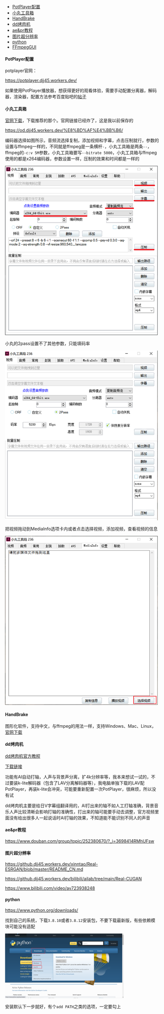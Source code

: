 - [PotPlayer配置](#PotPlayer配置)
- [小丸工具箱](#小丸工具箱)
- [HandBrake](#HandBrake)
- [dd烤肉机](#dd烤肉机)
- [ae&pr教程](#ae&pr教程)
- [图片超分辨率](#图片超分辨率)
- [python](#python)
- [FFmpegGUI](#FFmpegGUI)

#### PotPlayer配置

potplayer官网：

https://potplayer.djj45.workers.dev/

如果使用PotPlayer播放器，想获得更好的观看体验，需要手动配置分离器，解码器，渲染器，配置方法参考百度贴吧的[帖子](https://tieba.baidu.com/p/7171344019)

#### 小丸工具箱

[官网下载](https://maruko.appinn.me/)，下载推荐的那个。官网链接已经炸了，这是我以前保存的

https://od.djj45.workers.dev/%E8%BD%AF%E4%BB%B6/

编码器选择如图所示，音频流选择复制，添加视频和字幕，点击压制就行，参数的设置与ffmpeg一样的，不同就是ffmpeg是一条横杆`-`，小丸工具箱是两条`--`，ffmpeg的`-c:v 5M`参数，小丸工具箱要写`--bitrate 5000`，小丸工具箱与ffmpeg使用的都是x264编码器，参数设置一样，压制的效果和时间都是一样的

<img src="picture/Snipaste_2021-09-04_17-25-46.png" alt="Snipaste_2021-09-04_17-25-46" width="500" />

小丸的2pass设置不了其他参数，只能填码率

<img src="picture/Snipaste_2021-09-04_18-19-02.png" alt="Snipaste_2021-09-04_18-19-02" width="500" />

把视频拖动到MediaInfo选项卡内或者点击选择视频，添加视频，查看视频的信息

<img src="picture/Snipaste_2021-09-06_15-16-10.png" alt="Snipaste_2021-09-06_15-16-10" width="500" />

#### HandBrake

图形化软件，支持中文，与ffmpeg的用法一样，支持Windows、Mac、Linux，[官网下载](https://handbrake.fr/downloads.php)

#### dd烤肉机

[dd烤肉机官方教程](https://www.bilibili.com/video/BV1p5411b7o7)

[下载链接](https://github.djj45.workers.dev/zhimingshenjun/DD_KaoRou2/releases)

功能有AI自动打轴，人声与背景声分离，扩4k分辨率等，我本来想试一试的，不过要装k-lite解码器（包含了LAV分离解码器等），我电脑单独下载的LAV配PotPlayer，再装k-lite会冲突，可能要重新配置一次PotPlayer，很麻烦，所以没有试

dd烤肉机主要是给日V字幕组翻译用的，AI打出来的轴不如人工打轴准确，背景音乐人声比较清晰会影响打轴的准确性，打出来的轴可能要手动去调整，官方视频里面没有给出很多人一起说话时AI打轴的效果，不知道能不能识别不同人的声音

#### ae&pr教程

https://www.douban.com/group/topic/252380670/?_i=3698414RMhUFsw

#### 图片超分辨率

https://github.djj45.workers.dev/xinntao/Real-ESRGAN/blob/master/README_CN.md

https://github.djj45.workers.dev/bilibili/ailab/tree/main/Real-CUGAN

https://www.bilibili.com/video/av723938248

#### python

https://www.python.org/downloads/

找到自己的系统，下载`3.8.10`或者`3.8.12`安装包，不要下载最新版，有些依赖模块可能没有适配

<img src="picture/Snipaste_2022-02-21_12-21-36.png" alt="Snipaste_2022-02-21_12-21-36" style="zoom:38%;" />

安装默认下一步就好，有个`add PATH`之类的选项，一定要勾上

